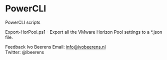# PowerCLI
PowerCLI scripts

Export-HorPool.ps1 - Export all the VMware Horizon Pool settings to a *.json file.

Feedback
Ivo Beerens 
Email: info@ivobeerens.nl   
Twitter: @ibeerens